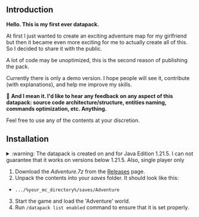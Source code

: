 ## Introduction

**Hello. This is my first ever datapack.**

At first I just wanted to create an exciting adventure map for my girlfriend but then it became even more exciting for me to actually create all of this.
So I decided to share it with the public.

A lot of code may be unoptimized, this is the second reason of publishing the pack.

Currently there is only a demo version. I hope people will see it, contribute (with explanations), and help me improve my skills.

:pushpin: **And I mean it. I'd like to hear any feedback on any aspect of this datapack: source code architecture/structure, entities naming, commands optimization, etc. Anything.**

Feel free to use any of the contents at your discretion.

## Installation

<details>

<summary>:warning: The datapack is created on and for Java Edition 1.21.5. I can not guarantee that it works on versions below 1.21.5. Also, single player only</summary>

While I enjoy messing with the code for fun, I'm not going to bother with multiplayer adjustments.

And no backporting, ever. This is my paradigm:

> If you are not utilizing a higher stable version, you are wasting opportunities.
> If the higher stable version lacks the features which are present in lower version, find a workaround to implement these features.

</details>

1. Download the _Adventure.7z_ from the [Releases](https://github.com/bl1te/MCJ-datapack-attempt/releases) page.
2. Unpack the contents into your _saves_ folder. It should look like this:

- `.../%your_mc_directory%/saves/Adventure`

3. Start the game and load the 'Adventure' world.
4. Run `/datapack list enabled` command to ensure that it is set properly.

